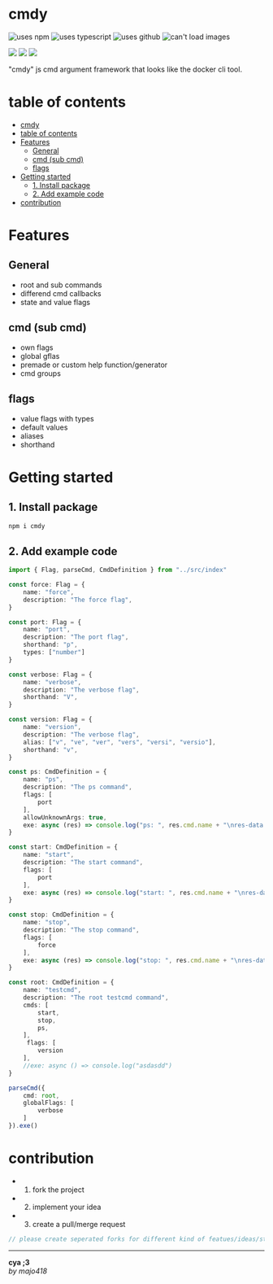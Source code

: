 # cmdy

![uses npm](https://img.shields.io/npm/v/cmdy.svg?style=plastic&logo=npm&color=red)
![uses typescript](https://img.shields.io/badge/dynamic/json?style=plastic&color=blue&label=Typescript&prefix=v&query=devDependencies.typescript&url=https%3A%2F%2Fraw.githubusercontent.com%2Fmajo418%2Fcmdy%2Fmain%2Fpackage.json)
![uses github](https://img.shields.io/badge/dynamic/json?style=plastic&color=darkviolet&label=GitHub&prefix=v&query=version&url=https%3A%2F%2Fraw.githubusercontent.com%2Fmajo418%2Fcmdy%2Fmain%2Fpackage.json)
![can't load images](https://img.shields.io/badge/dynamic/json?style=plastic&color=orange&label=UnixTime&query=unixtime&suffix=sec&url=http%3A%2F%2Fworldtimeapi.org%2Fapi%2Ftimezone%2FEtc%2FUTC)

![](https://img.shields.io/badge/dynamic/json?color=darkred&label=open%20issues&query=open_issues&suffix=x&url=https%3A%2F%2Fapi.github.com%2Frepos%2Fmajo418%2Fcmdy)
![](https://img.shields.io/badge/dynamic/json?color=navy&label=forks&query=forks&suffix=x&url=https%3A%2F%2Fapi.github.com%2Frepos%2Fmajo418%2Fcmdy)
![](https://img.shields.io/badge/dynamic/json?color=green&label=subscribers&query=subscribers_count&suffix=x&url=https%3A%2F%2Fapi.github.com%2Frepos%2Fmajo418%2Fcmdy)

"cmdy" js cmd argument framework that looks like the docker cli tool.

# table of contents 
- [cmdy](#cmdy)
- [table of contents](#table-of-contents)
- [Features](#features)
  - [General](#general)
  - [cmd (sub cmd)](#cmd-sub-cmd)
  - [flags](#flags)
- [Getting started](#getting-started)
  - [1. Install package](#1-install-package)
  - [2. Add example code](#2-add-example-code)
- [contribution](#contribution)

# Features

## General
 - root and sub commands
 - differend cmd callbacks
 - state and value flags

## cmd (sub cmd)
 - own flags
 - global gflas
 - premade or custom help function/generator
 - cmd groups

## flags
 - value flags with types
 - default values
 - aliases
 - shorthand

# Getting started
## 1. Install package
```sh
npm i cmdy
```

## 2. Add example code
```ts
import { Flag, parseCmd, CmdDefinition } from "../src/index"

const force: Flag = {
    name: "force",
    description: "The force flag",
}

const port: Flag = {
    name: "port",
    description: "The port flag",
    shorthand: "p",
    types: ["number"]
}

const verbose: Flag = {
    name: "verbose",
    description: "The verbose flag",
    shorthand: "V",
}

const version: Flag = {
    name: "version",
    description: "The verbose flag",
    alias: ["v", "ve", "ver", "vers", "versi", "versio"],
    shorthand: "v",
}

const ps: CmdDefinition = {
    name: "ps",
    description: "The ps command",
    flags: [
        port
    ],
    allowUnknownArgs: true,
    exe: async (res) => console.log("ps: ", res.cmd.name + "\nres-data:\n", res.flags, res.valueFlags)
}

const start: CmdDefinition = {
    name: "start",
    description: "The start command",
    flags: [
        port
    ],
    exe: async (res) => console.log("start: ", res.cmd.name + "\nres-data:\n", res.flags, res.valueFlags)
}

const stop: CmdDefinition = {
    name: "stop",
    description: "The stop command",
    flags: [
        force
    ],
    exe: async (res) => console.log("stop: ", res.cmd.name + "\nres-data:\n", res.flags, res.valueFlags)
}

const root: CmdDefinition = {
    name: "testcmd",
    description: "The root testcmd command",
    cmds: [
        start,
        stop,
        ps,
    ],
     flags: [
        version
    ],
    //exe: async () => console.log("asdasdd")
}

parseCmd({
    cmd: root,
    globalFlags: [
        verbose
    ]
}).exe()
```

# contribution
 - 1. fork the project
 - 2. implement your idea
 - 3. create a pull/merge request
```ts
// please create seperated forks for different kind of featues/ideas/structure changes/implementations
```

---
**cya ;3**  
*by majo418*

